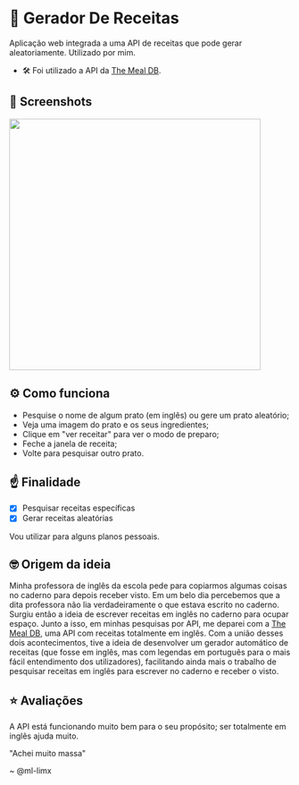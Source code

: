 # 🍝 Gerador De Receitas
 Aplicação web integrada a uma API de receitas que pode gerar aleatoriamente. Utilizado por mim.

 - 🛠 Foi utilizado a API da [The Meal DB](https://www.themealdb.com/api.php).

 ## 📸 Screenshots
 <img src='https://github.com/paulo-henrique-almeida/gerador_de_receitas/assets/158237204/14c5813a-a8b0-44bb-a56c-ef4be6c24e48' width='450'>


 ## ⚙ Como funciona
 - Pesquise o nome de algum prato (em inglês) ou gere um prato aleatório;
 - Veja uma imagem do prato e os seus ingredientes;
 - Clique em "ver receitar" para ver o modo de preparo;
 - Feche a janela de receita;
 - Volte para pesquisar outro prato.

## ☝ Finalidade
- [x] Pesquisar receitas específicas
- [x] Gerar receitas aleatórias
      
Vou utilizar para alguns planos pessoais.

## 🤓 Origem da ideia
Minha professora de inglês da escola pede para copiarmos algumas coisas no caderno para depois receber visto.
Em um belo dia percebemos que a dita professora não lia verdadeiramente o que estava escrito no caderno. Surgiu então a ideia de escrever receitas em inglês no caderno para ocupar espaço.
Junto a isso, em minhas pesquisas por API, me deparei com a [The Meal DB](https://www.themealdb.com/api.php), uma API com receitas totalmente em inglês.
Com a união desses dois acontecimentos, tive a ideia de desenvolver um gerador automático de receitas (que fosse em inglês, mas com legendas em português para o mais fácil entendimento dos utilizadores), facilitando ainda mais o trabalho de pesquisar receitas em inglês para escrever no caderno e receber o visto.

## ⭐ Avaliações
A API está funcionando muito bem para o seu propósito; ser totalmente em inglês ajuda muito.

"Achei muito massa"

~ @ml-limx
